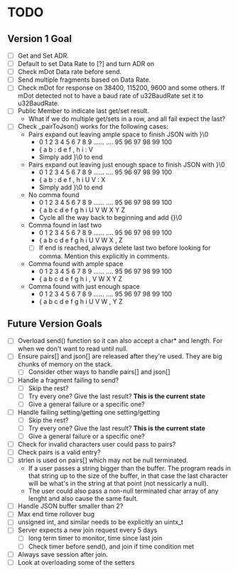 # TODO
## Version 1 Goal
- [ ] Get and Set ADR.
- [ ] Default to set Data Rate to [?] and turn ADR on
- [ ] Check mDot Data rate before send.
- [ ] Send multiple fragments based on Data Rate.
- [ ] Check mDot for response on 38400, 115200, 9600 and some others. If mDot detected not to have a baud rate of u32BaudRate set it to u32BaudRate.
- [ ] Public Member to indicate last get/set result.
   * What if we do multiple get/sets in a row, and all fail expect the last?
- [ ] Check _pairToJson() works for the following cases:
   * Pairs expand out leaving ample space to finish JSON with }\0
     + 0 1 2 3 4 5 6 7 8 9 ...... .... 95 96 97 98 99 100
     + { a b : d e f , h i             :  V
	 + Simply add }\0 to end
   * Pairs expand out leaving just enough space to finish JSON with }\0
     + 0 1 2 3 4 5 6 7 8 9 ...... .... 95 96 97 98 99 100
     + { a b : d e f , h i             U  V  :  X
	 + Simply add }\0 to end
   * No comma found
     + 0 1 2 3 4 5 6 7 8 9 ...... .... 95 96 97 98 99 100
     + { a b c d e f g h i             U  V  W  X  Y  Z
	 + Cycle all the way back to beginning and add {}\0
   * Comma found in last two 
     + 0 1 2 3 4 5 6 7 8 9 ...... .... 95 96 97 98 99 100
     + { a b c d e f g h i             U  V  W  X  ,  Z
	 - [ ] If end is reached, always delete last two before looking for comma. Mention this explicitly in comments.
   * Comma found with ample space
     + 0 1 2 3 4 5 6 7 8 9 ...... .... 95 96 97 98 99 100
     + { a b c d e f g h i             ,  V  W  X  Y  Z
   * Comma found with just enough space
     + 0 1 2 3 4 5 6 7 8 9 ...... .... 95 96 97 98 99 100
     + { a b c d e f g h i             U  V  W  ,  Y  Z
	 
## Future Version Goals
- [ ] Overload send() function so it can also accept a char* and length. For when we don't want to read until null.
- [ ] Ensure pairs[] and json[] are released after they're used. They are big chunks of memory on the stack.
   - [ ] Consider other ways to handle pairs[] and json[]
- [ ] Handle a fragment failing to send?
   - [ ] Skip the rest?
   - [ ] Try every one? Give the last result? **This is the current state**
   - [ ] Give a general failure or a specific one?
- [ ] Handle failing setting/getting one setting/getting
   - [ ] Skip the rest?
   - [ ] Try every one? Give the last result? **This is the current state**
   - [ ] Give a general failure or a specific one?
- [ ] Check for invalid characters user could pass to pairs?
- [ ] Check pairs is a valid entry?
- [ ] strlen is used on pairs[] which may not be null terminated.
   * If a user passes a string bigger than the buffer. The program reads in that string up to the size of the buffer, in that case the last character will be what's in the string at that point (not nessicarly a null).
   * The user could also pass a non-null terminated char array of any lenght and also cause the same fault.
- [ ] Handle JSON buffer smaller than 2?
- [ ] Max end time rollover bug
- [ ] unsigned int, and similar needs to be explicitly an uintx_t
- [ ] Server expects a new join request every 5 days
   - [ ] long term timer to monitor, time since last join
   - [ ] Check timer before send(), and join if time condition met
- [ ] Always save session after join.
- [ ] Look at overloading some of the setters